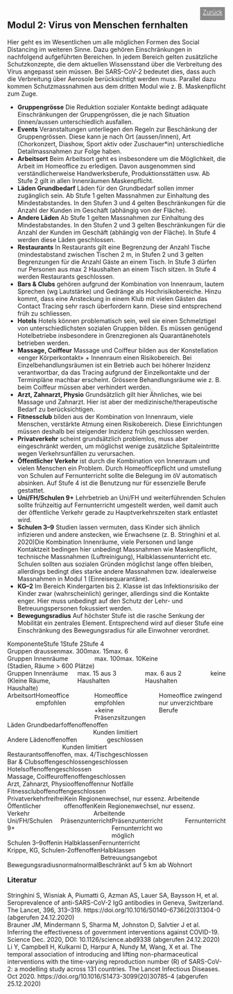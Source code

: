 <html>
  <head>
    <title>Modul 2</title>
    <meta charset="utf-8" />
    <meta http-equiv="expires" content="0">
  <style>
 /* FONTS */
 @import url("https://fonts.googleapis.com/css?family=Open+Sans+Condensed:300,700");
</style>
  </head>
  <body>
 <div style="display:flex;"><h2>Modul 2: Virus von Menschen fernhalten</h2> <div style="margin-left:2em;padding:3px 6px 0 6px;background-color:#888;color:#fff;font-weight:300;height:27px!important;"><a href="main" style="color:#fff;">Zurück</a></div></div>
    <div class="twocol">
    <div class="ntext">
      Hier geht es im Wesentlichen um alle möglichen Formen des Social Distancing im weiteren Sinne. Dazu gehören Einschränkungen in nachfolgend aufgeführten Bereichen. In jedem Bereich gelten zusätzliche Schutzkonzepte, die dem aktuellen Wissensstand über die Verbreitung des Virus angepasst sein müssen. Bei SARS-CoV-2 bedeutet dies, dass auch die Verbreitung über Aerosole berücksichtigt werden muss. Parallel dazu kommen Schutzmassnahmen aus dem dritten Modul wie z. B. Maskenpflicht zum Zuge.
      <ul>
        <li><strong>Gruppengrösse</strong> Die Reduktion sozialer Kontakte bedingt adäquate Einschränkungen der Gruppengrössen, die je nach Situation (innen/aussen unterschiedlich ausfallen.</li>
        <li><strong>Events</strong> Veranstaltungen unterliegen den Regeln zur Beschänkung der Gruppengrössen. Diese kann je nach Ort (aussen/innen), Art (Chorkonzert, Diashow, Sport aktiv oder Zuschauer*in) unterschiedliche Detailmassnahmen zur Folge haben.</li>
        <li><strong>Arbeitsort</strong> Beim Arbeitsort geht es insbesondere um die Möglichkeit, die Arbeit im Homeoffice zu erledigen. Davon ausgenommen sind verständlicherweise Handwerksberufe, Produktionsstätten usw. Ab Stufe 2 gilt in allen Innenräumen Maskenpflicht.</li>
        <li><strong>Läden Grundbedarf</strong> Läden für den Grundbedarf sollen immer zugänglich sein. Ab Stufe 1 gelten Massnahmen zur Einhaltung des Mindestabstandes. In den Stufen 3 und 4 gelten Beschränkungen für die Anzahl der Kunden im Geschäft (abhängig von der Fläche).</li>
        <li><strong>Andere Läden</strong> Ab Stufe 1 gelten Massnahmen zur Einhaltung des Mindestabstandes. In den Stufen 2 und 3 gelten Beschränkungen für die Anzahl der Kunden im Geschäft (abhängig von der Fläche). In Stufe 4 werden diese Läden geschlossen.</li>
        <li><strong>Restaurants</strong> In Restaurants gilt eine Begrenzung der Anzahl Tische (mindestabstand zwischen Tischen 2 m, in Stufen 2 und 3 gelten Begrenzungen für die Anzahl Gäste an einem Tisch. In Stufe 3 dürfen nur Personen aus max 2 Haushalten an einem Tisch sitzen. In Stufe 4 werden Restaurants geschlossen.</li>
        <li><strong>Bars & Clubs</strong> gehören aufgrund der Kombination von Innenraum, lautem Sprechen (wg Lautstärke) und Gedränge als Hochrisikobereiche. Hinzu kommt, dass eine Ansteckung in einem Klub mit vielen Gästen das Contact Tracing sehr rasch überfordern kann. Diese sind entsprechend früh zu schliessen.</li>
        <li><strong>Hotels</strong> Hotels können problematisch sein, weil sie einen Schmelztigel von unterschiedlichsten sozialen Gruppen bilden. Es müssen genügend Hotelbetriebe insbesondere in Grenzregionen als Quarantänehotels betrieben werden.</li>
        <li><strong>Massage, Coiffeur</strong> Massage und Coiffeur bilden aus der Konstellation «enger Körperkontakt» + Innenraum einen Risikobereich. Bei Einzelbehandlungsräumen ist ein Betrieb auch bei höherer Inzidenz verantwortbar, da das Tracing aufgrund der Einzelkontakte und der Terminpläne machbar erscheint. Grössere Behandlungsräume wie z. B. beim Coiffeur müssen aber verhindert werden.</li>
        <li><strong>Arzt, Zahnarzt, Physio</strong> Grundsätzlich gilt hier Ähnliches, wie bei Massage und Zahnarzt. Hier ist aber der medizinische/therapeutische Bedarf zu berücksichtigen.</li>
        <li><strong>Fitnessclub</strong> bilden aus der Kombination von Innenraum, viele Menschen, verstärkte Atmung einen Risikobereich. Diese Einrichtungen müssen deshalb bei steigender Inzidenz früh geschlossen werden.</li>
        <li><strong>Privatverkehr</strong> scheint grundsätzlich problemlos, muss aber eingeschränkt werden, um möglichst wenige zusätzliche Spitaleintritte wegen Verkehrsunfällen zu verursachen.</li>
        <li><strong>Öffentlicher Verkehr</strong> ist durch die Kombination von Innenraum und vielen Menschen ein Problem. Durch Homeofficepflicht und umstellung von Schulen auf Fernunterricht sollte die Belegung im öV automatisch absinken. Auf Stufe 4 ist die Benutzung nur für essenzielle Berufe gestattet.</li>
        <li><strong>Uni/FH/Schulen 9+</strong> Lehrbetrieb an Uni/FH und weiterführenden Schulen sollte frühzeitig auf Fernunterricht umgestellt werden, weil damit auch der öffentliche Verkehr gerade zu Hauptverkehrszeiten stark entlastet wird.</li>
        <li><strong>Schulen 3–9</strong> Studien lassen vermuten, dass Kinder sich ähnlich infizieren und andere anstecken, wie Erwachsene (z. B. Stringhini et al. 2020)Die Kombination Innenräume, viele Personen und lange Kontaktzeit bedingen hier unbedingt Massnahmen wie Maskenpflicht, technische Massnahmen (Luftreinigung), Halbklassenunterricht etc. Schulen sollten aus sozialen Gründen möglichst lange offen bleiben, allerdings bedingt dies starke andere Massnahmen bzw. idealerweise Massnahmen in Modul 1 (Einreisequarantäne). </li>
        <li><strong>KG–2</strong> Im Bereich Kindergarten bis 2. Klasse ist das Infektionsrisiko der Kinder zwar (wahrscheinlich) geringer, allerdings sind die Kontakte enger. Hier muss unbedingt auf den Schutz der Lehr- und Betreuungspersonen fokussiert werden.</li>
        <li><strong>Bewegungsradius</strong> Auf höchster Stufe ist die rasche Senkung der Mobilität ein zentrales Element. Entsprechend wird auf dieser Stufe eine Einschränkung des Bewegungsradius für alle Einwohner verordnet.</li>
      </ul>
    </div>
  </div>
  <div class="ntable" style="display:flex;width:100%;min-width:400px;margin-top:1em;">
    <div class="tbl5 st0">
      Komponente
    </div>
    <div class="tbl5 st1">
      Stufe 1
    </div>
    <div class="tbl5 st2">
      Stufe 2
    </div>
    <div class="tbl5 st4">
      Stufe 4
    </div>
    </div>
  <div class="ntbl" style="display:flex;width:100%;min-width:400px;">
    <div class="tbl5 s0">
      Gruppen draussen
    </div>
    <div class="tbl5 s1">
     max. 300
    </div>
     <div class="tbl5 s2">
      max. 15
    </div>
     <div class="tbl5 s4">
      max. 6
    </div>
  </div>
    <div class="ntbl" style="display:flex;width:100%;min-width:400px;">
    <div class="tbl5 s0">
      Gruppen Innenräume<br/>(Stadien, Räume > 600 Plätze)
    </div>
    <div class="tbl5 s1">
     max. 100
    </div>
     <div class="tbl5 s2">
      max. 10
    </div>
     <div class="tbl5 s4">
      Keine
    </div>
  </div>
  <div class="ntbl" style="display:flex;width:100%;min-width:400px;">
    <div class="tbl5 s0">
      Gruppen Innenräume<br/>(Kleine Räume, Haushalte)
    </div>
    <div class="tbl5 s1">
      max. 15 aus 3 Haushalten
    </div>
     <div class="tbl5 s2">
      max. 6 aus 2 Haushalten
    </div>
     <div class="tbl5 s4">
     keine
    </div>
  </div>
  <div class="ntbl" style="display:flex;width:100%;min-width:400px;">
    <div class="tbl5 s0">
      Arbeitsort
    </div>
    <div class="tbl5 s1">
      Homeoffice empfohlen
    </div>
     <div class="tbl5 s2">
      Homeoffice empfohlen<br/>
      +keine Präsenzsitzungen
    </div>
     <div class="tbl5 s4">
      Homeoffice zwingend<br/>
      nur unverzichtbare Berufe
    </div>
  </div>
  
  <div class="ntbl" style="display:flex;width:100%;min-width:400px;">
    <div class="tbl5 s0">
      Läden Grundbedarf
    </div>
    <div class="tbl5 s1">
     offen
    </div>
     <div class="tbl5 s2">
      offen
    </div>
     <div class="tbl5 s4">
      offen<br/>Kunden limitiert
    </div>
  </div>
    <div class="ntbl" style="display:flex;width:100%;min-width:400px;">
    <div class="tbl5 s0">
      Andere Läden
    </div>
    <div class="tbl5 s1">
     offen
    </div>
     <div class="tbl5 s2">
      offen<br/>Kunden limitiert
    </div>
     <div class="tbl5 s4">
      geschlossen
    </div>
  </div>
    <div class="ntbl" style="display:flex;width:100%;min-width:400px;">
    <div class="tbl5 s0">
      Restaurants
    </div>
    <div class="tbl5 s1">
     offen
    </div>
     <div class="tbl5 s2">
      offen, max. 4/Tisch
    </div>
     <div class="tbl5 s4">
      geschlossen
    </div>
  </div>
    <div class="ntbl" style="display:flex;width:100%;min-width:400px;">
    <div class="tbl5 s0">
      Bar & Clubs
    </div>
    <div class="tbl5 s1">
     offen
    </div>
     <div class="tbl5 s2">
      geschlossen
    </div>
     <div class="tbl5 s4">
      geschlossen
    </div>
  </div>
    <div class="ntbl" style="display:flex;width:100%;min-width:400px;">
    <div class="tbl5 s0">
      Hotels
    </div>
    <div class="tbl5 s1">
     offen
    </div>
     <div class="tbl5 s2">
      offen
    </div>
     <div class="tbl5 s4">
      geschlossen
    </div>
  </div>
    <div class="ntbl" style="display:flex;width:100%;min-width:400px;">
    <div class="tbl5 s0">
      Massage, Coiffeur
    </div>
    <div class="tbl5 s1">
     offen
    </div>
     <div class="tbl5 s2">
      offen
    </div>
     <div class="tbl5 s4">
      geschlossen
    </div>
  </div>
    <div class="ntbl" style="display:flex;width:100%;min-width:400px;">
    <div class="tbl5 s0">
      Arzt, Zahnarzt, Physio
    </div>
    <div class="tbl5 s1">
     offen
    </div>
     <div class="tbl5 s2">
      offen
    </div>
     <div class="tbl5 s4">
      nur Notfälle
    </div>
  </div>
    <div class="ntbl" style="display:flex;width:100%;min-width:400px;">
    <div class="tbl5 s0">
     Fitnessclub
    </div>
    <div class="tbl5 s1">
     offen
    </div>
     <div class="tbl5 s2">
      offen
    </div>
     <div class="tbl5 s4">
      geschlossen
    </div>
  </div>
  <div class="ntbl" style="display:flex;width:100%;min-width:400px;">
    <div class="tbl5 s0">
     Privatverkehr
    </div>
    <div class="tbl5 s1">
     frei
    </div>
     <div class="tbl5 s2">
      frei
    </div>
     <div class="tbl5 s4">
      Kein Regionenwechsel, nur essenz. Arbeitende
    </div>
  </div>
  <div class="ntbl" style="display:flex;width:100%;min-width:400px;">
    <div class="tbl5 s0">
     Öffentlicher Verkehr
    </div>
    <div class="tbl5 s1">
     offen
    </div>
     <div class="tbl5 s2">
      offen
    </div>
     <div class="tbl5 s4">
      Kein Regionenwechsel, nur essenz. Arbeitende
    </div>
  </div>
    <div class="ntbl" style="display:flex;width:100%;min-width:400px;">
    <div class="tbl5 s0">
      Uni/FH/Schulen 9+
    </div>
    <div class="tbl5 s1">
     Präsenzunterricht
    </div>
     <div class="tbl5 s2">
      Präsenzunterricht<br/>
       Fernunterricht wo möglich
    </div>
     <div class="tbl5 s4">
      Fernunterricht
    </div>
  </div>
    <div class="ntbl" style="display:flex;width:100%;min-width:400px;">
    <div class="tbl5 s0">
      Schulen 3–9
    </div>
    <div class="tbl5 s1">
     offen
    </div>
     <div class="tbl5 s2">
      in Halbklassen
    </div>
     <div class="tbl5 s4">
      Fernunterricht
    </div>
  </div>
    <div class="ntbl" style="display:flex;width:100%;min-width:400px;">
    <div class="tbl5 s0">
      Krippe, KG, Schulen-2
    </div>
    <div class="tbl5 s1">
     offen
    </div>
     <div class="tbl5 s2">
      offen
    </div>
     <div class="tbl5 s4">
      Halbklassen<br/>
      Betreuungsangebot
    </div>
  </div>
  <div class="ntbl" style="display:flex;width:100%;min-width:400px;">
    <div class="tbl5 s0">
      Bewegungsradius
    </div>
    <div class="tbl5 s1">
     normal
    </div>
     <div class="tbl5 s2">
      normal
    </div>
     <div class="tbl5 s4">
      Beschränkt auf 5 km ab Wohnort
    </div>
  </div>

<h3 style="margin-top:1em;">Literatur</h3>
<div id="ref1">Stringhini S, Wisniak A, Piumatti G, Azman AS, Lauer SA, Baysson H, et al. Seroprevalence of anti-SARS-CoV-2 IgG antibodies in Geneva, Switzerland. The Lancet, 396, 313–319. https://doi.org/10.1016/S0140-6736(20)31304-0 (abgerufen 24.12.2020)</div>
<div id="ref2">Brauner JM, Mindermann S, Sharma M, Johnston D, Salvtier J et al. Inferring the effectiveness of government interventions against COVID-19. Science Dec. 2020, DOI: 10.1126/science.abd9338 (abgerufen 24.12.2020)</div>
<div id="ref3">Li Y, Campbell H, Kulkarni D, Harpur A, Nundy M, Wang, X et al. The temporal association of introducing and lifting non-pharmaceutical interventions with the time-varying reproduction number (R) of SARS-CoV-2: a modelling study across 131 countries. The Lancet Infectious Diseases. Oct 2020. https://doi.org/10.1016/S1473-3099(20)30785-4 (abgerufen 25.12.2020)</div>
